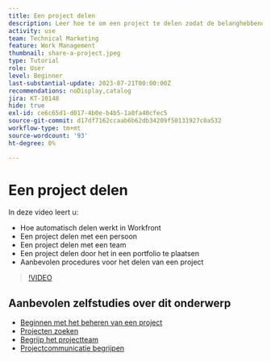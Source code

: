 ```yaml
---
title: Een project delen
description: Leer hoe te om een project te delen zodat de belanghebbenden en anderen die in het project geinteresseerd zijn in het werk kunnen hebben dat gebruikend  [!DNL  Workfront] wordt gedaan.
activity: use
team: Technical Marketing
feature: Work Management
thumbnail: share-a-project.jpeg
type: Tutorial
role: User
level: Beginner
last-substantial-update: 2023-07-21T00:00:00Z
recommendations: noDisplay,catalog
jira: KT-10148
hide: true
exl-id: ce6c65d1-d017-4b0e-b4b5-1a0fa40cfec5
source-git-commit: d17df7162ccaab6b62db34209f50131927c0a532
workflow-type: tm+mt
source-wordcount: '93'
ht-degree: 0%

---
```



# Een project delen

In deze video leert u:

* Hoe automatisch delen werkt in Workfront
* Een project delen met een persoon
* Een project delen met een team
* Een project delen door het in een portfolio te plaatsen
* Aanbevolen procedures voor het delen van een project

>[!VIDEO](https://video.tv.adobe.com/v/3418904/?quality=12&learn=on&enablevpops)

## Aanbevolen zelfstudies over dit onderwerp

* [Beginnen met het beheren van een project](/help/manage-work/projects/getting-started-manage-a-project.md)
* [Projecten zoeken](/help/manage-work/projects/find-projects.md)
* [Begrijp het projectteam](/help/manage-work/projects/understand-the-project-team.md)
* [Projectcommunicatie begrijpen](/help/manage-work/projects/understand-project-communication.md)
